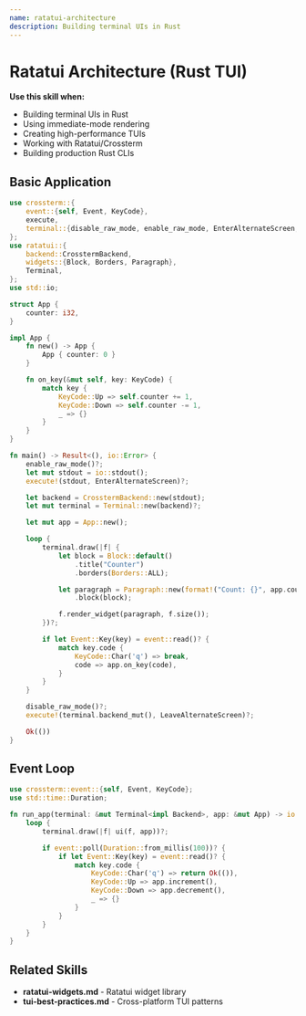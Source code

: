 ```yaml
---
name: ratatui-architecture
description: Building terminal UIs in Rust
---
```




# Ratatui Architecture (Rust TUI)

**Use this skill when:**
- Building terminal UIs in Rust
- Using immediate-mode rendering
- Creating high-performance TUIs
- Working with Ratatui/Crossterm
- Building production Rust CLIs

## Basic Application

```rust
use crossterm::{
    event::{self, Event, KeyCode},
    execute,
    terminal::{disable_raw_mode, enable_raw_mode, EnterAlternateScreen, LeaveAlternateScreen},
};
use ratatui::{
    backend::CrosstermBackend,
    widgets::{Block, Borders, Paragraph},
    Terminal,
};
use std::io;

struct App {
    counter: i32,
}

impl App {
    fn new() -> App {
        App { counter: 0 }
    }

    fn on_key(&mut self, key: KeyCode) {
        match key {
            KeyCode::Up => self.counter += 1,
            KeyCode::Down => self.counter -= 1,
            _ => {}
        }
    }
}

fn main() -> Result<(), io::Error> {
    enable_raw_mode()?;
    let mut stdout = io::stdout();
    execute!(stdout, EnterAlternateScreen)?;

    let backend = CrosstermBackend::new(stdout);
    let mut terminal = Terminal::new(backend)?;

    let mut app = App::new();

    loop {
        terminal.draw(|f| {
            let block = Block::default()
                .title("Counter")
                .borders(Borders::ALL);

            let paragraph = Paragraph::new(format!("Count: {}", app.counter))
                .block(block);

            f.render_widget(paragraph, f.size());
        })?;

        if let Event::Key(key) = event::read()? {
            match key.code {
                KeyCode::Char('q') => break,
                code => app.on_key(code),
            }
        }
    }

    disable_raw_mode()?;
    execute!(terminal.backend_mut(), LeaveAlternateScreen)?;

    Ok(())
}
```

## Event Loop

```rust
use crossterm::event::{self, Event, KeyCode};
use std::time::Duration;

fn run_app(terminal: &mut Terminal<impl Backend>, app: &mut App) -> io::Result<()> {
    loop {
        terminal.draw(|f| ui(f, app))?;

        if event::poll(Duration::from_millis(100))? {
            if let Event::Key(key) = event::read()? {
                match key.code {
                    KeyCode::Char('q') => return Ok(()),
                    KeyCode::Up => app.increment(),
                    KeyCode::Down => app.decrement(),
                    _ => {}
                }
            }
        }
    }
}
```

## Related Skills

- **ratatui-widgets.md** - Ratatui widget library
- **tui-best-practices.md** - Cross-platform TUI patterns
